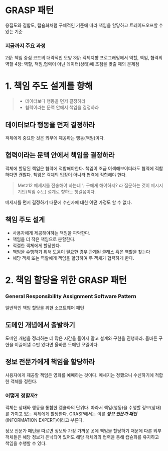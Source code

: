 # GRASP 패턴
응집도와 결합도, 캡슐화처럼 구체적인 기준에 따라 책임을 할당하고 트레이드오프할 수 있는 기준

### 지금까지 주요 과정
2장: 책임 중심 코드의 대략적인 모양
3장: 객체지향 프로그래밍에서 역할, 책임, 협력의 역할
4장: 역할, 책임,협력이 아닌 데이터(상태)에 초점을 맞출 때의 문제점

# 1. 책임 주도 설계를 향해

> - 데이터보다 행동을 먼저 결정하라
> - 협력이라는 문맥 안에서 책임을 결정하라

## 데이터보다 행동을 먼저 결정하라
객체에게 중요한 것은 외부에 제공하는 행동(책임)이다.

## 협력이라는 문맥 안에서 책임을 결정하라
객체에 할당된 책임은 협력에 적합해야한다. 책임이 조금 어색해보이더라도 협력에 적합하다면 괜찮다.
책임은 객체의 입장이 아니라 협력에 적합해야 한다.

> Metz12
> 메세지를 전송해야 하는데 누구에게 해야하지? 라 질문하는 것이 메시지 기반(책임 주도) 설계로 향하는 첫걸음이다.

메세지를  먼저 결정하기 때문에 수신자에 대한 어떤 가정도 할 수 없다.
## 책임 주도 설계
- 사용자에게 제공해야하는 책임을 파악한다.
- 책임을  더 작은  책임으로 분할한다.
-  적절한 객체에게 할당한다.
-  책임을 수행하기 위해 도움이 필요한 경우 관계된 클래스 혹은 역할을 찾는다
- 해당 객체 또는 역할에게 책임을 할당하여 두 객체가 협력하게 한다.

# 2. 책임 할당을 위한 GRASP 패턴
### General Responsibility Assignment Software Pattern
일반적인 책임 할당을 위한 소프트웨어 패턴

## 도메인 개념에서 출발하기
도메인 개념을 정리하는 데 많은 시간을 들이지 말고 설계와 구현을 진행하라.
올바른 구현을 이끌어낼 수만 있다면 올바른 도메인 모델이다.

## 정보 전문가에게 책임을 할당하라
사용자에게 제공할 책임은 영화를 예매하는 것이다.
메세지는 정했으니 수신하기에 적합한 객체를 정한다.

### 어떻게 정할까?
객체는 상태와 행동을 통합한 캡슐화의 단위다.
따라서 책임(행동)을 수행할 정보(상태)를 가지고 있는 객체에게 할당한다.
GRASP에서는 이를 ***정보 전문가 패턴***(INFORMATION EXPERT)이라고 부른다.

정보 전문가 패턴을 따르면 정보와 가장 가까운 곳에 책임을 할당하기 때문에 다른 외부 객체들은 해당 정보가 은닉되어 있어도 해당 객체와의 협력을 통해 캡슐화를 유지하고 책임을 수행할 수 있다.



